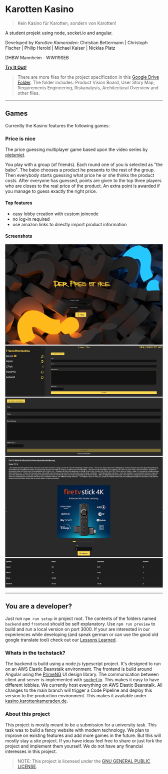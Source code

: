 # Karotten Kasino

> Kein Kasino für Karotten, sondern von Karotten!

A student projekt using node, socket.io and angular.

Developed by *Karotten Kameraden*: Christian Bettermann | Christoph Fischer | Philip Herold | Michael Kaiser | Nicklas Platz

DHBW Mannheim - WWI19SEB

**[Try It Out!](https://kasino.karottenkameraden.de/)**

> There are more files for the project specification in this [Google Drive Folder](https://drive.google.com/drive/folders/1Q7mNMJRtU8z5j1ntx_IXsd-nLDsgmvxS). The folder includes: Product Vision Board, User Story Map, Requirements Engineering, Riskanalysis, Architectural Overview and other files.

---

## Games
Currently the Kasino features the following games:

### Price is nice
The price guessing multiplayer game based upon the video series by [pietsmiet](https://www.youtube.com/playlist?list=PL5JK9SjdCJp-lOboI8iBv81KH52QVWUVV).

You play with a group (of friends). Each round one of you is selected as "the babo". The babo chooses a product he presents to the rest of the group. Then everybody starts guessing what price he or she thinks the product costs. After everyone has guessed, points are given to the top three players who are closes to the real price of the product. An extra point is awarded if you manage to guess exactly the right price.

#### Top features
* easy lobby creation with custom joincode
* no log-in required
* use amazon links to directly import product information

#### Screenshots
![Joining](./doc/Price-Is-Nice/join.jpg)
![Overview](./doc/Price-Is-Nice/overall.jpg)
![Babo Input](./doc/Price-Is-Nice/babo_input.jpg)
![Guess Input](./doc/Price-Is-Nice/guess_input.jpg)
![Scoreboard](./doc/Price-Is-Nice/scoring.jpg)

---

## You are a developer?
Just run `npm run setup` in project root.
The contents of the folders named `backend` and `frontend` should be self explanatory.
Use `npm run preview` to build and run a local version on port 3000.
If your are interested in our experiences while developing (and speak german or can use the good old google translate tool) check out our [Lessons Learned](./LEARNINGS.md).

### Whats in the techstack?
The backend is build using a node.js typescript project. It's designed to run on an AWS Elastic Beanstalk environment.
The frontend is build around Angular using the [PrimeNG](https://www.primefaces.org/primeng/) UI design library.
The communication between client and server is implemented with [socket.io](https://socket.io/). This makes it easy to have different lobbies.
We currently host everything on AWS Elastic Beanstalk. All changes to the main branch will trigger a Code Pipeline and deploy this version to the production environment. This makes it available under [kasino.karottenkameraden.de](https://kasino.karottenkameraden.de/).
 

### About this project
This project is mostly meant to be a submission for a university task. This task was to build a fancy website with modern technology. We plan to improve on existing features and add more games in the future. But this will mostly stay a site project. If you have ideas feel free to share or just fork the project and implement them yourself. We do not have any financial interesses in this project. 
> NOTE: This project is licensed under the [GNU GENERAL PUBLIC LICENSE](./COPYING).
